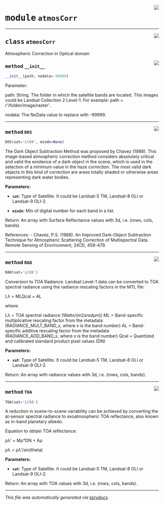 <!-- markdownlint-disable -->

<a href="..\scikeo\atmosCorr.py#L0"><img align="right" style="float:right;" src="https://img.shields.io/badge/-source-cccccc?style=flat-square"></a>

# <kbd>module</kbd> `atmosCorr`






---

<a href="..\scikeo\atmosCorr.py#L8"><img align="right" style="float:right;" src="https://img.shields.io/badge/-source-cccccc?style=flat-square"></a>

## <kbd>class</kbd> `atmosCorr`
Atmospheric Correction in Optical domain 

<a href="..\scikeo\atmosCorr.py#L12"><img align="right" style="float:right;" src="https://img.shields.io/badge/-source-cccccc?style=flat-square"></a>

### <kbd>method</kbd> `__init__`

```python
__init__(path, nodata=-99999)
```

Parameter: 

 path: String. The folder in which the satellite bands are located. This images could be Landsat  Collection 2 Level-1. For example: path = r'/folder/image/raster'.  

 nodata: The NoData value to replace with -99999. 




---

<a href="..\scikeo\atmosCorr.py#L200"><img align="right" style="float:right;" src="https://img.shields.io/badge/-source-cccccc?style=flat-square"></a>

### <kbd>method</kbd> `DOS`

```python
DOS(sat='LC08', mindn=None)
```

The Dark Object Subtraction Method was proposed by Chavez (1988). This image-based  atmospheric correction method considers absolutely critical and valid the existence  of a dark object in the scene, which is used in the selection of a minimum value in  the haze correction. The most valid dark objects in this kind of correction are areas  totally shaded or otherwise areas representing dark water bodies. 



**Parameters:**
 


 - <b>`sat`</b>:  Type of Satellite. It could be Landsat-5 TM, Landsat-8 OLI or Landsat-9 OLI-2. 


 - <b>`mindn`</b>:  Min of digital number for each band in a list. 

Return: An array with Surface Reflectance values with 3d, i.e. (rows, cols, bands). 

References: 
    - Chavez, P.S. (1988). An Improved Dark-Object Subtraction Technique for Atmospheric  Scattering Correction of Multispectral Data. Remote Sensing of Envrironment, 24(3), 459-479. 

---

<a href="..\scikeo\atmosCorr.py#L47"><img align="right" style="float:right;" src="https://img.shields.io/badge/-source-cccccc?style=flat-square"></a>

### <kbd>method</kbd> `RAD`

```python
RAD(sat='LC08')
```

Conversion to TOA Radiance. Landsat Level-1 data can be converted to TOA spectral radiance  using the radiance rescaling factors in the MTL file: 

Lλ = MLQcal + AL  

where: 

Lλ = TOA spectral radiance (Watts/(m2*srad*μm)) ML = Band-specific multiplicative rescaling factor from the metadata (RADIANCE_MULT_BAND_x, where x is the band number) AL = Band-specific additive rescaling factor from the metadata (RADIANCE_ADD_BAND_x, where x is the band number) Qcal =  Quantized and calibrated standard product pixel values (DN)  



**Parameters:**
 
 - <b>`sat`</b>:  Type of Satellite. It could be Landsat-5 TM, Landsat-8 OLI or Landsat-9 OLI-2. 

Return: An array with radiance values with 3d, i.e. (rows, cols, bands). 

---

<a href="..\scikeo\atmosCorr.py#L124"><img align="right" style="float:right;" src="https://img.shields.io/badge/-source-cccccc?style=flat-square"></a>

### <kbd>method</kbd> `TOA`

```python
TOA(sat='LC08')
```

A reduction in scene-to-scene variability can be achieved by converting the at-sensor  spectral radiance to exoatmospheric TOA reflectance, also known as in-band planetary albedo. 

Equation to obtain TOA reflectance: 

ρλ′ = Mρ*DN + Aρ 

ρλ = ρλ′/sin(theta) 



**Parameters:**
 
 - <b>`sat`</b>:  Type of Satellite. It could be Landsat-5 TM, Landsat-8 OLI or Landsat-9 OLI-2. 

Return: An array with TOA values with 3d, i.e. (rows, cols, bands). 




---

_This file was automatically generated via [lazydocs](https://github.com/ml-tooling/lazydocs)._
